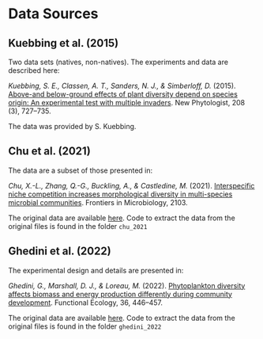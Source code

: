 # Data Sources

## Kuebbing et al. (2015) 

Two data sets (natives, non-natives). The experiments and data are described here:

*Kuebbing, S. E., Classen, A. T., Sanders, N. J., & Simberloff, D.* (2015). [Above-and below-ground effects of plant diversity depend on species origin: An experimental test with multiple invaders](https://nph.onlinelibrary.wiley.com/doi/10.1111/nph.13488). New Phytologist, 208 (3), 727–735.

The data was provided by S. Kuebbing.

## Chu et al. (2021)

The data are a subset of those presented in:

*Chu, X.-L., Zhang, Q.-G., Buckling, A., & Castledine, M.* (2021). [Interspecific niche competition increases morphological diversity in multi-species microbial communities](https://www.frontiersin.org/articles/10.3389/fmicb.2021.699190/full). Frontiers in Microbiology, 2103.

The original data are available [here](https://figshare.com/articles/dataset/Interspecific_niche_competition_increases_morphological_diversity_in_multi-species_microbial_communities/14471229). Code to extract the data from the original files is found in the folder `chu_2021`


## Ghedini et al. (2022)

The experimental design and details are presented in: 

*Ghedini, G., Marshall, D. J., & Loreau, M.* (2022). [Phytoplankton diversity affects biomass and energy production differently during community development](https://besjournals.onlinelibrary.wiley.com/doi/full/10.1111/1365-2435.13955). Functional Ecology, 36, 446–457.

The original data are available [here](https://bridges.monash.edu/articles/dataset/_/16665964). Code to extract the data from the original files is found in the folder `ghedini_2022`